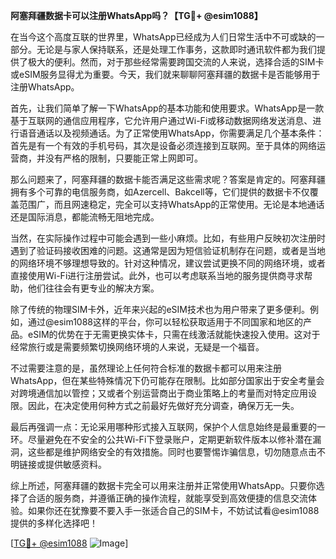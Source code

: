 **阿塞拜疆数据卡可以注册WhatsApp吗？【TG💪+ @esim1088】**

在当今这个高度互联的世界里，WhatsApp已经成为人们日常生活中不可或缺的一部分。无论是与家人保持联系，还是处理工作事务，这款即时通讯软件都为我们提供了极大的便利。然而，对于那些经常需要跨国交流的人来说，选择合适的SIM卡或eSIM服务显得尤为重要。今天，我们就来聊聊阿塞拜疆的数据卡是否能够用于注册WhatsApp。

首先，让我们简单了解一下WhatsApp的基本功能和使用要求。WhatsApp是一款基于互联网的通信应用程序，它允许用户通过Wi-Fi或移动数据网络发送消息、进行语音通话以及视频通话。为了正常使用WhatsApp，你需要满足几个基本条件：首先是有一个有效的手机号码，其次是设备必须连接到互联网。至于具体的网络运营商，并没有严格的限制，只要能正常上网即可。

那么问题来了，阿塞拜疆的数据卡能否满足这些需求呢？答案是肯定的。阿塞拜疆拥有多个可靠的电信服务商，如Azercell、Bakcell等，它们提供的数据卡不仅覆盖范围广，而且网速稳定，完全可以支持WhatsApp的正常使用。无论是本地通话还是国际消息，都能流畅无阻地完成。

当然，在实际操作过程中可能会遇到一些小麻烦。比如，有些用户反映初次注册时遇到了验证码接收困难的问题。这通常是因为短信验证机制存在问题，或者是当地的网络环境不够理想导致的。针对这种情况，建议尝试更换不同的网络环境，或者直接使用Wi-Fi进行注册尝试。此外，也可以考虑联系当地的服务提供商寻求帮助，他们往往会有更专业的解决方案。

除了传统的物理SIM卡外，近年来兴起的eSIM技术也为用户带来了更多便利。例如，通过@esim1088这样的平台，你可以轻松获取适用于不同国家和地区的产品。eSIM的优势在于无需更换实体卡，只需在线激活就能快速投入使用。这对于经常旅行或是需要频繁切换网络环境的人来说，无疑是一个福音。

不过需要注意的是，虽然理论上任何符合标准的数据卡都可以用来注册WhatsApp，但在某些特殊情况下仍可能存在限制。比如部分国家出于安全考量会对跨境通信加以管控；又或者个别运营商出于商业策略上的考量而对特定应用设限。因此，在决定使用何种方式之前最好先做好充分调查，确保万无一失。

最后再强调一点：无论采用哪种形式接入互联网，保护个人信息始终是最重要的一环。尽量避免在不安全的公共Wi-Fi下登录账户，定期更新软件版本以修补潜在漏洞，这些都是维护网络安全的有效措施。同时也要警惕诈骗信息，切勿随意点击不明链接或提供敏感资料。

综上所述，阿塞拜疆的数据卡完全可以用来注册并正常使用WhatsApp。只要你选择了合适的服务商，并遵循正确的操作流程，就能享受到高效便捷的信息交流体验。如果你还在犹豫要不要入手一张适合自己的SIM卡，不妨试试看@esim1088提供的多样化选择吧！

[[TG💪+ @esim1088](https://t.me/s/esim1088) ![Image](https://i.postimg.cc/4NQfJmqS/Snipaste-2025-05-13-00-14-12.png)]